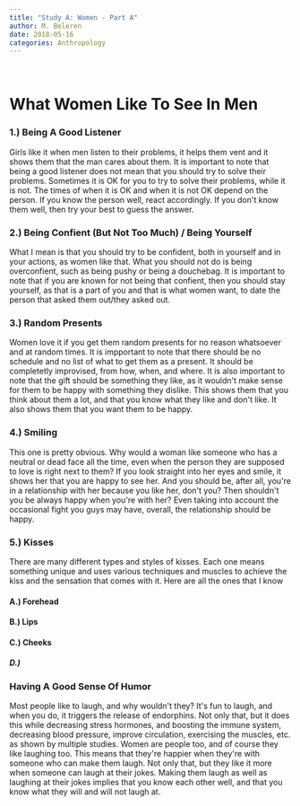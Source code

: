 ```yaml
---
title: "Study A: Women - Part A"
author: M. Beleren
date: 2018-05-16
categories: Anthropology
---
```

<br>
<h1>
What Women Like To See In Men
</h1>

<h3>
1.) Being A Good Listener
</h3>

<p>
Girls like it when men listen to their problems,
it helps them vent and it shows them that the man cares about them. 
It is important to note that being a good listener does not mean that you should try to solve their problems. 
Sometimes it is OK for you to try to solve their problems, while it is not. 
The times of when it is OK and when it is not OK depend on the person. 
If you know the person well, react accordingly. 
If you don't know them well, then try your best to guess the answer. 
</p>

<h3>
2.) Being Confient (But Not Too Much) / Being Yourself
</h3>

<p>
What I mean is that you should try to be confident, both in yourself and in your actions, as women like that. 
What you should not do is being overconfient, such as being pushy or being a douchebag.
It is important to note that if you are known for not being that confient, then you should stay yourself, 
as that is a part of you and that is what women want, to date the person that asked them out/they asked out. 
</p>

<h3>
3.) Random Presents
</h3>

<p>
Women love it if you get them random presents for no reason whatsoever and at random times. 
It is impportant to note that there should be no schedule and no list of what to get them as a present. 
It should be completetly improvised, from how, when, and where. 
It is also important to note that the gift should be something they like, 
as it wouldn't make sense for them to be happy with something they dislike.
This shows them that you think about them a lot, and that you know what they like and don't like. 
It also shows them that you want them to be happy.
</p>

<h3>
4.) Smiling
</h3>

<p>
This one is pretty obvious. Why would a woman like someone who has a neutral or dead face all the time, 
even when the person they are supposed to love is right next to them? 
If you look straight into her eyes and smile, it shows her that you are happy to see her. 
And you should be, after all, you're in a relationship with her because you like her, don't you? 
Then shouldn't you be always happy when you're with her? 
Even taking into account the occasional fight you guys may have, overall, the relationship should be happy.
</p>

<h3>
5.) Kisses
</h3>

<p>
There are many different types and styles of kisses. 
Each one means something unique and uses various techniques and muscles to achieve the kiss and the sensation that comes with it. 
Here are all the ones that I know
</p>

<h4>
A.) Forehead
</h4>

<h4>
B.) Lips
</h4>

<h4>
C.) Cheeks
</h4>

<h5>
D.) 
</h5>

<h3>
Having A Good Sense Of Humor
</h3>

<p>
Most people like to laugh, and why wouldn't they? 
It's fun to laugh, and when you do, it triggers the release of endorphins. 
Not only that, but it does this while decreasing stress hormones, and boosting the immune system, decreasing blood pressure, 
improve circulation, exercising the muscles, etc. as shown by multiple studies.
Women are people too, and of course they like laughing too. 
This means that they're happier when they're with someone who can make them laugh. 
Not only that, but they like it more when someone can laugh at their jokes. 
Making them laugh as well as laughing at their jokes implies that you know each other well, 
and that you know what they will and will not laugh at. 
</p>
